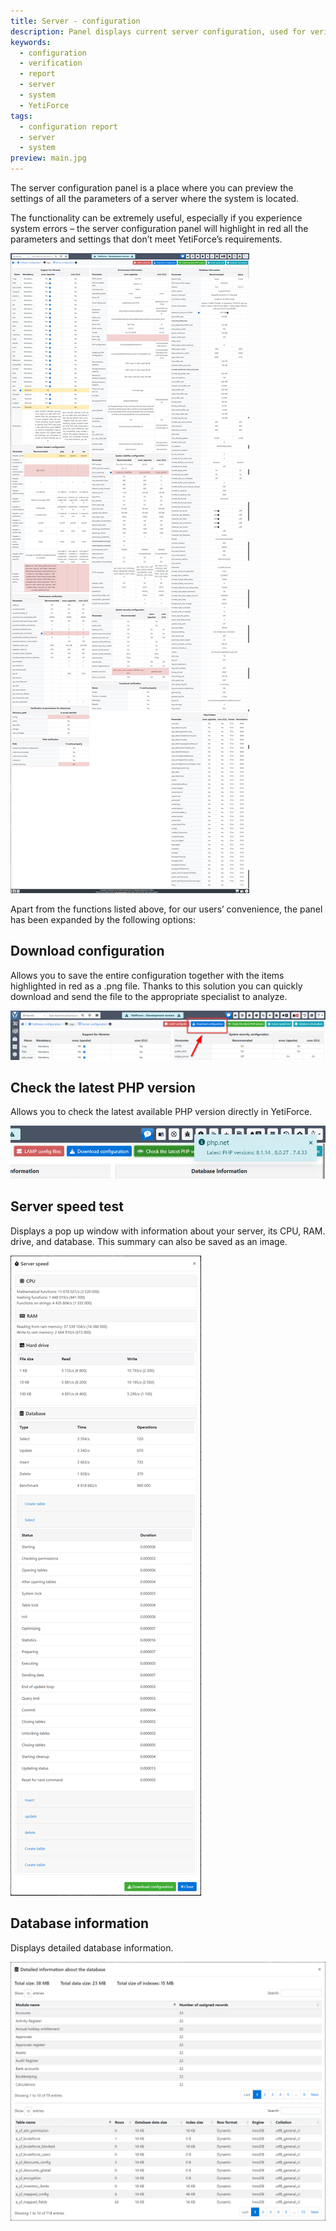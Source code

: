 ```yaml
---
title: Server - configuration
description: Panel displays current server configuration, used for verifying if the most crucial settings are correct.
keywords:
  - configuration
  - verification
  - report
  - server
  - system
  - YetiForce
tags:
  - configuration report
  - server
  - system
preview: main.jpg
---
```


The server configuration panel is a place where you can preview the settings of all the parameters of a server where the system is located.

The functionality can be extremely useful, especially if you experience system errors – the server configuration panel will highlight in red all the parameters and settings that don’t meet YetiForce’s requirements.

![configuration report](main.jpg)

Apart from the functions listed above, for our users’ convenience, the panel has been expanded by the following options:

## Download configuration

Allows you to save the entire configuration together with the items highlighted in red as a .png file. Thanks to this solution you can quickly download and send the file to the appropriate specialist to analyze.

![Download configuration](download-config.png)

## Check the latest PHP version

Allows you to check the latest available PHP version directly in YetiForce.

![Check the latest PHP version](last-php.jpg)

## Server speed test

Displays a pop up window with information about your server, its CPU, RAM. drive, and database. This summary can also be saved as an image.

![Server speed test](server-speed.jpg)

## Database information

Displays detailed database information.

![Database information](db.jpg)
